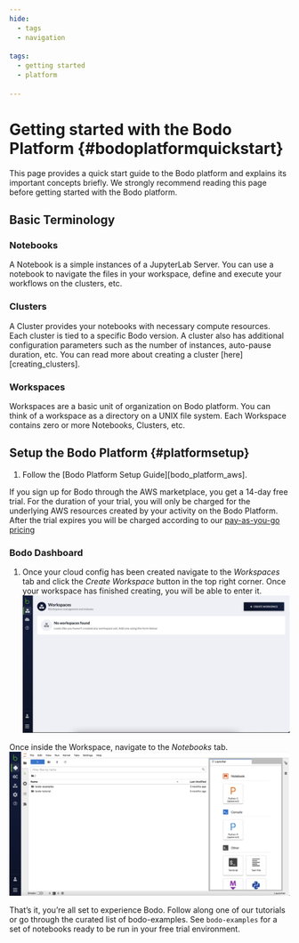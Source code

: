 ```yaml
---
hide:
  - tags
  - navigation

tags:
  - getting started
  - platform

---
```


# Getting started with the Bodo Platform {#bodoplatformquickstart}


This page provides a quick start guide to the Bodo platform and explains its
important concepts briefly. We strongly recommend reading this page
before getting started with the Bodo platform.

## Basic Terminology

###  **Notebooks**

  A Notebook is a simple instances of a JupyterLab Server. You can use
  a notebook to navigate the files in your workspace, define and execute
  your workflows on the clusters, etc.


### **Clusters**

  A Cluster provides your notebooks with necessary compute resources.
  Each cluster is tied to a specific Bodo version. A cluster also has
  additional configuration parameters such as the number of instances,
  auto-pause duration, etc. You can read more about creating a cluster [here][creating_clusters].

### **Workspaces**

  Workspaces are a basic unit of organization on Bodo platform. You can
  think of a workspace as a directory on a UNIX file system. Each Workspace
  contains zero or more Notebooks, Clusters, etc.


##  Setup the Bodo Platform {#platformsetup}

1. Follow the [Bodo Platform Setup Guide][bodo_platform_aws].

If you sign up for Bodo through the AWS marketplace, you get a 14-day free trial. For the duration of your trial, you will only be charged for the underlying AWS resources created by your
    activity on the Bodo Platform. After the trial expires you will be charged according to our [pay-as-you-go pricing](https://www.bodo.ai/pricing)


### Bodo Dashboard

1. Once your cloud config has been created navigate to the *Workspaces* tab and click the *Create Workspace* button in the
 top right corner. Once your workspace has finished creating, you will be able to enter it.
 ![Dashboard view](quick_start_screenshots/dashboard.png#center)

  Once inside the Workspace, navigate to the *Notebooks* tab.
   ![Notebook view](quick_start_screenshots/notebook.png#center)


That’s it, you’re all set to experience Bodo. Follow along one of our tutorials or go through the curated list of bodo-examples.
 See `bodo-examples` for a set of notebooks ready to be run in your free trial environment.
